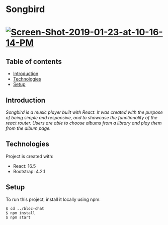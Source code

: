# Songbird

# <a href="https://ibb.co/dQ0tWYj"><img src="https://i.ibb.co/p3vQ0Fb/Screen-Shot-2019-01-23-at-10-16-14-PM.png" alt="Screen-Shot-2019-01-23-at-10-16-14-PM" border="0"></a>

## Table of contents
* [Introduction](#introduction)
* [Technologies](#technologies)
* [Setup](#setup)

## Introduction
*Songbird is a music player built with React. It was created with the purpose of being simple and responsive, and to showcase the functionality of the react router. Users are able to choose albums from a library and play them from the album page.*
	
## Technologies
Project is created with:
* React: 16.5
* Bootstrap: 4.2.1
	
## Setup
To run this project, install it locally using npm:

```
$ cd ../bloc-chat
$ npm install
$ npm start
```
